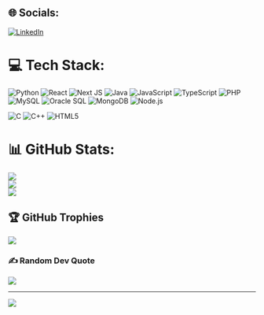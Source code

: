 
## 🌐 Socials:
[![LinkedIn](https://img.shields.io/badge/LinkedIn-%231877F2.svg?logo=LinkedIn&logoColor=white)](https://www.linkedin.com/in/md-muntahi-hossain-500503173/) 

# 💻 Tech Stack:

![Python](https://img.shields.io/badge/python-%233776AB.svg?style=flat&logo=python&logoColor=white)
![React](https://img.shields.io/badge/react-%2361DAFB.svg?style=flat&logo=react&logoColor=black)
![Next JS](https://img.shields.io/badge/next.js-%23000000.svg?style=flat&logo=next.js&logoColor=white)
![Java](https://img.shields.io/badge/java-%23ED8B00.svg?style=flat&logo=java&logoColor=white)
![JavaScript](https://img.shields.io/badge/javascript-%23F7DF1E.svg?style=flat&logo=javascript&logoColor=black)
![TypeScript](https://img.shields.io/badge/typescript-%233178C6.svg?style=flat&logo=typescript&logoColor=white)
![PHP](https://img.shields.io/badge/php-%23777BB4.svg?style=flat&logo=php&logoColor=white)
![MySQL](https://img.shields.io/badge/mysql-%234479A1.svg?style=flat&logo=mysql&logoColor=white)
![Oracle SQL](https://img.shields.io/badge/oracle-%23F80000.svg?style=flat&logo=oracle&logoColor=white)
![MongoDB](https://img.shields.io/badge/mongodb-%2347A248.svg?style=flat&logo=mongodb&logoColor=white)
![Node.js](https://img.shields.io/badge/node.js-%23339933.svg?style=flat&logo=node.js&logoColor=white)

![C](https://img.shields.io/badge/c-%2300599C.svg?style=flat&logo=c&logoColor=white)
![C++](https://img.shields.io/badge/c++-%2300599C.svg?style=flat&logo=c%2B%2B&logoColor=white)
![HTML5](https://img.shields.io/badge/html5-%23E34F26.svg?style=flat&logo=html5&logoColor=white)


# 📊 GitHub Stats:
![](https://github-readme-stats.vercel.app/api?username=muntahics&theme=react&show_icons=true&hide_border=true&count_private=true)<br/>
![](https://nirzak-streak-stats.vercel.app/?user=muntahics&theme=react&hide_border=false)<br/>
![](https://github-readme-stats.vercel.app/api/top-langs/?username=muntahics&theme=react&hide_border=false&include_all_commits=false&count_private=false&layout=compact)

## 🏆 GitHub Trophies
![](https://github-profile-trophy.vercel.app/?username=muntahics&theme=react&no-frame=false&no-bg=true&margin-w=4)

### ✍️ Random Dev Quote
![](https://quotes-github-readme.vercel.app/api?type=horizontal&theme=dracula)

---
[![](https://visitcount.itsvg.in/api?id=muntahics&icon=0&color=1)](https://visitcount.itsvg.in)

<!-- Proudly created with GPRM ( https://gprm.itsvg.in ) -->
